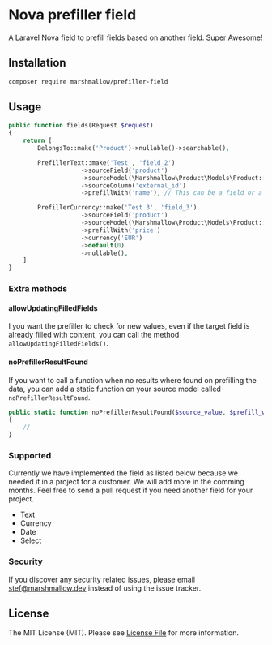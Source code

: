 # Nova prefiller field

A Laravel Nova field to prefill fields based on another field. Super Awesome!

## Installation

```bash
composer require marshmallow/prefiller-field
```

## Usage
```php
public function fields(Request $request)
{
    return [
		BelongsTo::make('Product')->nullable()->searchable(),

		PrefillerText::make('Test', 'field_2')
                    ->sourceField('product')
                    ->sourceModel(\Marshmallow\Product\Models\Product::class)
                    ->sourceColumn('external_id')
                    ->prefillWith('name'), // This can be a field or a method on your target resource

        PrefillerCurrency::make('Test 3', 'field_3')
                    ->sourceField('product')
                    ->sourceModel(\Marshmallow\Product\Models\Product::class)
                    ->prefillWith('price')
                    ->currency('EUR')
                    ->default(0)
                    ->nullable(),
	]
}
```

### Extra methods
#### allowUpdatingFilledFields
I you want the prefiller to check for new values, even if the target field is already filled with content, you can call the method `allowUpdatingFilledFields()`.

#### noPrefillerResultFound
If you want to call a function when no results where found on prefilling the data, you can add a static function on your source model called `noPrefillerResultFound`.
```php
public static function noPrefillerResultFound($source_value, $prefill_with)
{
    //
}
```
### Supported

Currently we have implemented the field as listed below because we needed it in a project for a customer. We will add more in the comming months. Feel free to send a pull request if you need another field for your project.
- Text
- Currency
- Date
- Select

### Security

If you discover any security related issues, please email stef@marshmallow.dev instead of using the issue tracker.

## License

The MIT License (MIT). Please see [License File](LICENSE.md) for more information.
